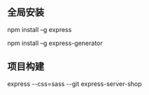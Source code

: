 
## 全局安装

 npm install –g express

 npm install –g express-generator

##  项目构建

express --css=sass --git express-server-shop